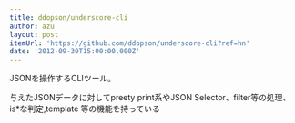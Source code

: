 ```yaml
---
title: ddopson/underscore-cli
author: azu
layout: post
itemUrl: 'https://github.com/ddopson/underscore-cli?ref=hn'
date: '2012-09-30T15:00:00.000Z'
---
```

JSONを操作するCLIツール。

与えたJSONデータに対してpreety print系やJSON Selector、filter等の処理、is*な判定,template 等の機能を持っている
